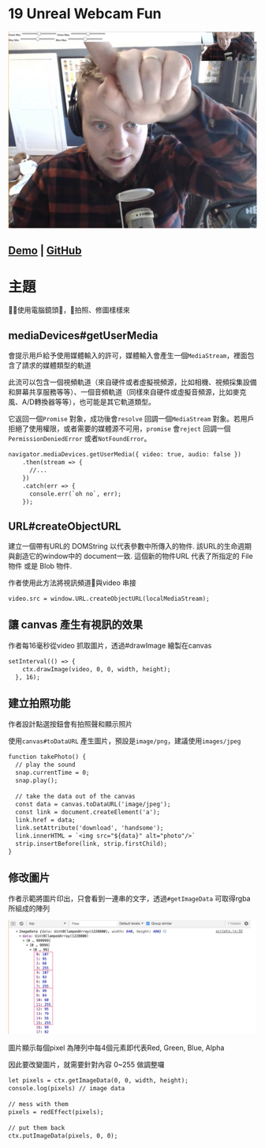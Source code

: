 # **19 Unreal Webcam Fun**
![](../images/19_Unreal_Webcam_Fun.jpg)
<!-- <img width="800" alt="19_Unreal_Webcam_Fun" src="../images/19_Unreal_Webcam_Fun.jpg"> -->

## [Demo][019Demo] | [GitHub][019Js]

[019Demo]:https://jamestong10.github.io/Javascript30/19_Unreal_Webcam_Funs_with_Reduce/index.html
[019Js]:https://github.com/jamestong10/Javascript30/tree/master/19_Unreal_Webcam_Funs_with_Reduce

# 主題

使用電腦鏡頭，拍照、修圖樣樣來

## mediaDevices#getUserMedia

會提示用戶給予使用媒體輸入的許可，媒體輸入會產生一個`MediaStream`，裡面包含了請求的媒體類型的軌道

此流可以包含一個視頻軌道（來自硬件或者虛擬視頻源，比如相機、視頻採集設備和屏幕共享服務等等）、一個音頻軌道（同樣來自硬件或虛擬音頻源，比如麥克風、A/D轉換器等等），也可能是其它軌道類型。

它返回一個`Promise` 對象，成功後會`resolve` 回調一個`MediaStream` 對象。若用戶拒絕了使用權限，或者需要的媒體源不可用，`promise` 會`reject` 回調一個`PermissionDeniedError` 或者`NotFoundError`。

```
navigator.mediaDevices.getUserMedia({ video: true, audio: false })
    .then(stream => {
      //...
    })
    .catch(err => {
      console.err(`oh no`, err);
    });
```

## URL#createObjectURL

建立一個帶有URL的 DOMString 以代表參數中所傳入的物件. 該URL的生命週期與創造它的window中的 document一致. 這個新的物件URL 代表了所指定的 File 物件 或是 Blob 物件.

作者使用此方法將視訊頻道與video 串接

```
video.src = window.URL.createObjectURL(localMediaStream);
```

## 讓 canvas 產生有視訊的效果

作者每16毫秒從video 抓取圖片，透過#drawImage 繪製在canvas

```
setInterval(() => {
    ctx.drawImage(video, 0, 0, width, height);
  }, 16);
```

## 建立拍照功能

作者設計點選按鈕會有拍照聲和顯示照片

使用`canvas#toDataURL` 產生圖片，預設是`image/png`，建議使用`images/jpeg`

```
function takePhoto() {
  // play the sound
  snap.currentTime = 0;
  snap.play();

  // take the data out of the canvas
  const data = canvas.toDataURL('image/jpeg');
  const link = document.createElement('a');
  link.href = data;
  link.setAttribute('download', 'handsome');
  link.innerHTML = `<img src="${data}" alt="photo"/>`
  strip.insertBefore(link, strip.firstChild);
}
```

## 修改圖片

作者示範將圖片印出，只會看到一連串的文字，透過`#getImageData` 可取得rgba所組成的陣列

![](../images/19_getImageData.jpg)

圖片顯示每個pixel 為陣列中每4個元素即代表Red, Green, Blue, Alpha

因此要改變圖片，就需要針對內容 0~255 做調整囉

```
let pixels = ctx.getImageData(0, 0, width, height);
console.log(pixels) // image data

// mess with them
pixels = redEffect(pixels);

// put them back
ctx.putImageData(pixels, 0, 0);
```